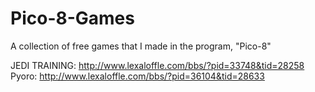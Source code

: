 # Pico-8-Games
A collection of free games that I made in the program, "Pico-8"

JEDI TRAINING:        http://www.lexaloffle.com/bbs/?pid=33748&tid=28258
Pyoro:                http://www.lexaloffle.com/bbs/?pid=36104&tid=28633

